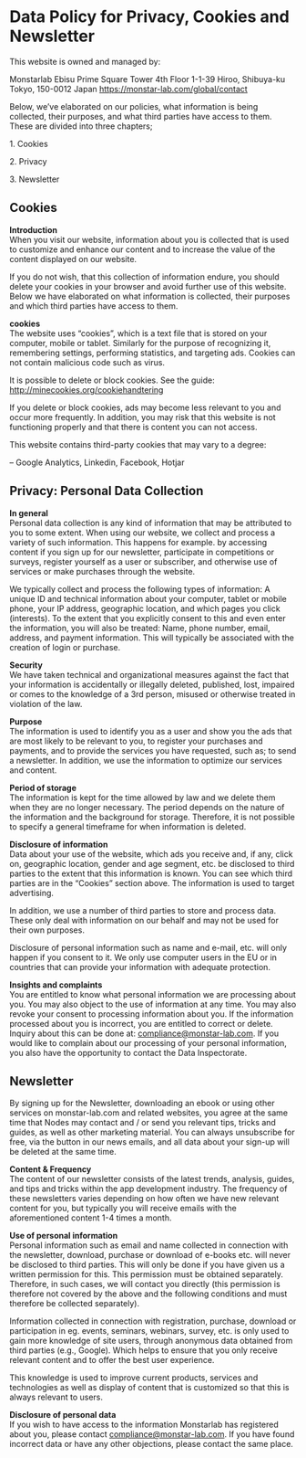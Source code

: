 Data Policy for Privacy, Cookies and Newsletter
===============================================

This website is owned and managed by:

Monstarlab
Ebisu Prime Square Tower 4th Floor
1-1-39 Hiroo, Shibuya-ku
Tokyo, 150-0012
Japan
https://monstar-lab.com/global/contact

Below, we’ve elaborated on our policies, what information is being collected, their purposes, and what third parties have access to them. These are divided into three chapters;

1\. Cookies

2\.  Privacy

3\. Newsletter

Cookies
-------

**Introduction**  
When you visit our website, information about you is collected that is used to customize and enhance our content and to increase the value of the content displayed on our website.

If you do not wish, that this collection of information endure, you should delete your cookies in your browser and avoid further use of this website. Below we have elaborated on what information is collected, their purposes and which third parties have access to them.

**cookies**  
The website uses “cookies”, which is a text file that is stored on your computer, mobile or tablet. Similarly for the purpose of recognizing it, remembering settings, performing statistics, and targeting ads. Cookies can not contain malicious code such as virus.

It is possible to delete or block cookies. See the guide: http://minecookies.org/cookiehandtering

If you delete or block cookies, ads may become less relevant to you and occur more frequently. In addition, you may risk that this website is not functioning properly and that there is content you can not access.

This website contains third-party cookies that may vary to a degree:

– Google Analytics, Linkedin, Facebook, Hotjar

Privacy: Personal Data Collection
---------------------------------

**In general**  
Personal data collection is any kind of information that may be attributed to you to some extent. When using our website, we collect and process a variety of such information. This happens for example. by accessing content if you sign up for our newsletter, participate in competitions or surveys, register yourself as a user or subscriber, and otherwise use of services or make purchases through the website.

We typically collect and process the following types of information: A unique ID and technical information about your computer, tablet or mobile phone, your IP address, geographic location, and which pages you click (interests). To the extent that you explicitly consent to this and even enter the information, you will also be treated: Name, phone number, email, address, and payment information. This will typically be associated with the creation of login or purchase.

**Security**  
We have taken technical and organizational measures against the fact that your information is accidentally or illegally deleted, published, lost, impaired or comes to the knowledge of a 3rd person, misused or otherwise treated in violation of the law.

**Purpose**  
The information is used to identify you as a user and show you the ads that are most likely to be relevant to you, to register your purchases and payments, and to provide the services you have requested, such as; to send a newsletter. In addition, we use the information to optimize our services and content.

**Period of storage**  
The information is kept for the time allowed by law and we delete them when they are no longer necessary. The period depends on the nature of the information and the background for storage. Therefore, it is not possible to specify a general timeframe for when information is deleted.

**Disclosure of information**  
Data about your use of the website, which ads you receive and, if any, click on, geographic location, gender and age segment, etc. be disclosed to third parties to the extent that this information is known. You can see which third parties are in the “Cookies” section above. The information is used to target advertising.

In addition, we use a number of third parties to store and process data. These only deal with information on our behalf and may not be used for their own purposes.

Disclosure of personal information such as name and e-mail, etc. will only happen if you consent to it. We only use computer users in the EU or in countries that can provide your information with adequate protection.

**Insights and complaints**  
You are entitled to know what personal information we are processing about you. You may also object to the use of information at any time. You may also revoke your consent to processing information about you. If the information processed about you is incorrect, you are entitled to correct or delete. Inquiry about this can be done at: compliance@monstar-lab.com. If you would like to complain about our processing of your personal information, you also have the opportunity to contact the Data Inspectorate.

Newsletter
----------

By signing up for the Newsletter, downloading an ebook or using other services on monstar-lab.com and related websites, you agree at the same time that Nodes may contact and / or send you relevant tips, tricks and guides, as well as other marketing material. You can always unsubscribe for free, via the button in our news emails, and all data about your sign-up will be deleted at the same time.

**Content & Frequency**  
The content of our newsletter consists of the latest trends, analysis, guides, and tips and tricks within the app development industry. The frequency of these newsletters varies depending on how often we have new relevant content for you, but typically you will receive emails with the aforementioned content 1-4 times a month.

**Use of personal information**  
Personal information such as email and name collected in connection with the newsletter, download, purchase or download of e-books etc. will never be disclosed to third parties. This will only be done if you have given us a written permission for this. This permission must be obtained separately. Therefore, in such cases, we will contact you directly (this permission is therefore not covered by the above and the following conditions and must therefore be collected separately).

Information collected in connection with registration, purchase, download or participation in eg. events, seminars, webinars, survey, etc. is only used to gain more knowledge of site users, through anonymous data obtained from third parties (e.g., Google). Which helps to ensure that you only receive relevant content and to offer the best user experience.

This knowledge is used to improve current products, services and technologies as well as display of content that is customized so that this is always relevant to users.

**Disclosure of personal data**  
If you wish to have access to the information Monstarlab has registered about you, please contact compliance@monstar-lab.com. If you have found incorrect data or have any other objections, please contact the same place.